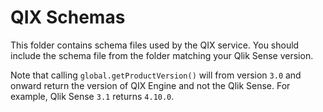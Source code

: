 # QIX Schemas

This folder contains schema files used by the QIX service. You should include the 
schema file from the folder matching your Qlik Sense version. 

Note that calling `global.getProductVersion()` will from version `3.0` and onward
return the version of QIX Engine and not the Qlik Sense. For example, Qlik Sense `3.1`
returns `4.10.0`.
